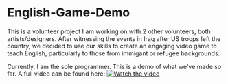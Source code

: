 # English-Game-Demo

This is a volunteer project I am working on with 2 other volunteers, both artists/designers. 
After witnessing the events in Iraq after US troops left the country, we decided to use our skills
to create an engaging video game to teach English, particularly to those from immigant or refugee backgrounds.

Currently, I am the sole programmer. This is a demo of what we've made so far. A full video can be found here:
[![Watch the video](https://img.youtube.com/vi/B4p1pnh_Fb0/maxresdefault.jpg)](https://youtu.be/B4p1pnh_Fb0)
